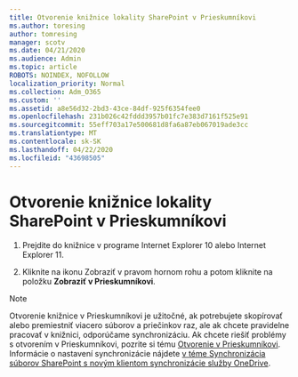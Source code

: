 ```yaml
---
title: Otvorenie knižnice lokality SharePoint v Prieskumníkovi
ms.author: toresing
author: tomresing
manager: scotv
ms.date: 04/21/2020
ms.audience: Admin
ms.topic: article
ROBOTS: NOINDEX, NOFOLLOW
localization_priority: Normal
ms.collection: Adm_O365
ms.custom: ''
ms.assetid: a8e56d32-2bd3-43ce-84df-925f6354fee0
ms.openlocfilehash: 231b026c42fddd3957b01fc7e383d7161f525e91
ms.sourcegitcommit: 55eff703a17e500681d8fa6a87eb067019ade3cc
ms.translationtype: MT
ms.contentlocale: sk-SK
ms.lasthandoff: 04/22/2020
ms.locfileid: "43698505"
---
```

# <a name="open-a-sharepoint-library-in-file-explorer"></a>Otvorenie knižnice lokality SharePoint v Prieskumníkovi

1. Prejdite do knižnice v programe Internet Explorer 10 alebo Internet Explorer 11. 
    
2. Kliknite na ikonu Zobraziť v pravom hornom rohu a potom kliknite na položku **Zobraziť v Prieskumníkovi**.
    
> [!NOTE]
> Otvorenie knižnice v Prieskumníkovi je užitočné, ak potrebujete skopírovať alebo premiestniť viacero súborov a priečinkov raz, ale ak chcete pravidelne pracovať v knižnici, odporúčame synchronizáciu. Ak chcete riešiť problémy s otvorením v Prieskumníkovi, pozrite si tému [Otvorenie v Prieskumníkovi](https://go.microsoft.com/fwlink/?linkid=871665). Informácie o nastavení synchronizácie nájdete [v téme Synchronizácia súborov SharePoint s novým klientom synchronizácie služby OneDrive](https://go.microsoft.com/fwlink/?linkid=871666). 
  

